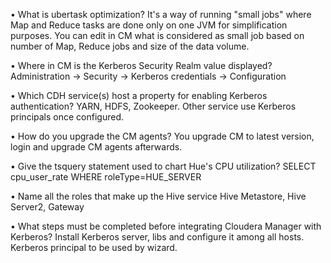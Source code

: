 • What is ubertask optimization?
It's a way of running "small jobs" where Map and Reduce tasks are done only on one JVM for simplification purposes. You can edit in CM what is considered as small job based on number of Map, Reduce jobs and size of the data volume.

• Where in CM is the Kerberos Security Realm value displayed?
Administration -> Security -> Kerberos credentials -> Configuration

• Which CDH service(s) host a property for enabling Kerberos authentication?
YARN, HDFS, Zookeeper. Other service use Kerberos principals once configured.

• How do you upgrade the CM agents?
You upgrade CM to latest version, login and upgrade CM agents afterwards.

• Give the tsquery statement used to chart Hue's CPU utilization?
SELECT cpu_user_rate WHERE roleType=HUE_SERVER 

• Name all the roles that make up the Hive service
Hive Metastore, Hive Server2, Gateway

• What steps must be completed before integrating Cloudera Manager with Kerberos?
Install Kerberos server, libs and configure it among all hosts. Kerberos principal to be used by wizard.
